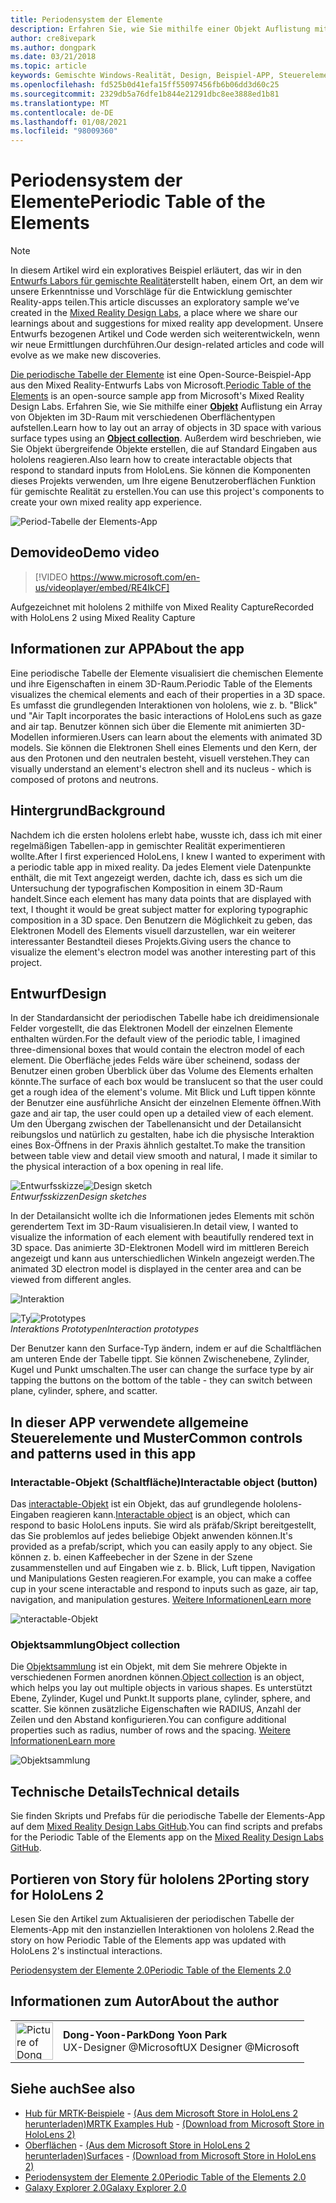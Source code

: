```yaml
---
title: Periodensystem der Elemente
description: Erfahren Sie, wie Sie mithilfe einer Objekt Auflistung mit der periodischen Tabelle der Beispiel-App für Elemente ein Array von Objekten im 3D-Raum mit verschiedenen Oberflächentypen aufstellen.
author: cre8ivepark
ms.author: dongpark
ms.date: 03/21/2018
ms.topic: article
keywords: Gemischte Windows-Realität, Design, Beispiel-APP, Steuerelemente, mrtk, Mixed Reality Toolkit, Unity, Beispiel-apps, Beispiel-apps, Open Source, Microsoft Store, hololens, Mixed Reality-Headset, Windows Mixed Reality-Headset, Virtual Reality-Headset
ms.openlocfilehash: fd525b0d41efa15ff55097456fb6b06dd3d60c25
ms.sourcegitcommit: 2329db5a76dfe1b844e21291dbc8ee3888ed1b81
ms.translationtype: MT
ms.contentlocale: de-DE
ms.lasthandoff: 01/08/2021
ms.locfileid: "98009360"
---
```

# <a name="periodic-table-of-the-elements"></a><span data-ttu-id="fd038-104">Periodensystem der Elemente</span><span class="sxs-lookup"><span data-stu-id="fd038-104">Periodic Table of the Elements</span></span>

>[!NOTE]
><span data-ttu-id="fd038-105">In diesem Artikel wird ein exploratives Beispiel erläutert, das wir in den [Entwurfs Labors für gemischte Realität](https://github.com/Microsoft/MRDesignLabs_Unity)erstellt haben, einem Ort, an dem wir unsere Erkenntnisse und Vorschläge für die Entwicklung gemischter Reality-apps teilen.</span><span class="sxs-lookup"><span data-stu-id="fd038-105">This article discusses an exploratory sample we’ve created in the [Mixed Reality Design Labs](https://github.com/Microsoft/MRDesignLabs_Unity), a place where we share our learnings about and suggestions for mixed reality app development.</span></span> <span data-ttu-id="fd038-106">Unsere Entwurfs bezogenen Artikel und Code werden sich weiterentwickeln, wenn wir neue Ermittlungen durchführen.</span><span class="sxs-lookup"><span data-stu-id="fd038-106">Our design-related articles and code will evolve as we make new discoveries.</span></span>

<span data-ttu-id="fd038-107">[Die periodische Tabelle der Elemente](https://github.com/Microsoft/MRDesignLabs_Unity_PeriodicTable) ist eine Open-Source-Beispiel-App aus den Mixed Reality-Entwurfs Labs von Microsoft.</span><span class="sxs-lookup"><span data-stu-id="fd038-107">[Periodic Table of the Elements](https://github.com/Microsoft/MRDesignLabs_Unity_PeriodicTable) is an open-source sample app from Microsoft's Mixed Reality Design Labs.</span></span> <span data-ttu-id="fd038-108">Erfahren Sie, wie Sie mithilfe einer **[Objekt](../../design/object-collection.md)** Auflistung ein Array von Objekten im 3D-Raum mit verschiedenen Oberflächentypen aufstellen.</span><span class="sxs-lookup"><span data-stu-id="fd038-108">Learn how to lay out an array of objects in 3D space with various surface types using an **[Object collection](../../design/object-collection.md)**.</span></span> <span data-ttu-id="fd038-109">Außerdem wird beschrieben, wie Sie Objekt übergreifende Objekte erstellen, die auf Standard Eingaben aus hololens reagieren.</span><span class="sxs-lookup"><span data-stu-id="fd038-109">Also learn how to create interactable objects that respond to standard inputs from HoloLens.</span></span> <span data-ttu-id="fd038-110">Sie können die Komponenten dieses Projekts verwenden, um Ihre eigene Benutzeroberflächen Funktion für gemischte Realität zu erstellen.</span><span class="sxs-lookup"><span data-stu-id="fd038-110">You can use this project's components to create your own mixed reality app experience.</span></span>

![Period-Tabelle der Elements-App](images/640px-periodictable-hero.jpg)

## <a name="demo-video"></a><span data-ttu-id="fd038-112">Demovideo</span><span class="sxs-lookup"><span data-stu-id="fd038-112">Demo video</span></span> 
> [!VIDEO https://www.microsoft.com/en-us/videoplayer/embed/RE4IkCF]

<span data-ttu-id="fd038-113">Aufgezeichnet mit hololens 2 mithilfe von Mixed Reality Capture</span><span class="sxs-lookup"><span data-stu-id="fd038-113">Recorded with HoloLens 2 using Mixed Reality Capture</span></span>

## <a name="about-the-app"></a><span data-ttu-id="fd038-114">Informationen zur APP</span><span class="sxs-lookup"><span data-stu-id="fd038-114">About the app</span></span>

<span data-ttu-id="fd038-115">Eine periodische Tabelle der Elemente visualisiert die chemischen Elemente und ihre Eigenschaften in einem 3D-Raum.</span><span class="sxs-lookup"><span data-stu-id="fd038-115">Periodic Table of the Elements visualizes the chemical elements and each of their properties in a 3D space.</span></span> <span data-ttu-id="fd038-116">Es umfasst die grundlegenden Interaktionen von hololens, wie z. b. "Blick" und "Air Tap</span><span class="sxs-lookup"><span data-stu-id="fd038-116">It incorporates the basic interactions of HoloLens such as gaze and air tap.</span></span> <span data-ttu-id="fd038-117">Benutzer können sich über die Elemente mit animierten 3D-Modellen informieren.</span><span class="sxs-lookup"><span data-stu-id="fd038-117">Users can learn about the elements with animated 3D models.</span></span> <span data-ttu-id="fd038-118">Sie können die Elektronen Shell eines Elements und den Kern, der aus den Protonen und den neutralen besteht, visuell verstehen.</span><span class="sxs-lookup"><span data-stu-id="fd038-118">They can visually understand an element's electron shell and its nucleus - which is composed of protons and neutrons.</span></span>

## <a name="background"></a><span data-ttu-id="fd038-119">Hintergrund</span><span class="sxs-lookup"><span data-stu-id="fd038-119">Background</span></span>

<span data-ttu-id="fd038-120">Nachdem ich die ersten hololens erlebt habe, wusste ich, dass ich mit einer regelmäßigen Tabellen-app in gemischter Realität experimentieren wollte.</span><span class="sxs-lookup"><span data-stu-id="fd038-120">After I first experienced HoloLens, I knew I wanted to experiment with a periodic table app in mixed reality.</span></span> <span data-ttu-id="fd038-121">Da jedes Element viele Datenpunkte enthält, die mit Text angezeigt werden, dachte ich, dass es sich um die Untersuchung der typografischen Komposition in einem 3D-Raum handelt.</span><span class="sxs-lookup"><span data-stu-id="fd038-121">Since each element has many data points that are displayed with text, I thought it would be great subject matter for exploring typographic composition in a 3D space.</span></span> <span data-ttu-id="fd038-122">Den Benutzern die Möglichkeit zu geben, das Elektronen Modell des Elements visuell darzustellen, war ein weiterer interessanter Bestandteil dieses Projekts.</span><span class="sxs-lookup"><span data-stu-id="fd038-122">Giving users the chance to visualize the element's electron model was another interesting part of this project.</span></span>

## <a name="design"></a><span data-ttu-id="fd038-123">Entwurf</span><span class="sxs-lookup"><span data-stu-id="fd038-123">Design</span></span>

<span data-ttu-id="fd038-124">In der Standardansicht der periodischen Tabelle habe ich dreidimensionale Felder vorgestellt, die das Elektronen Modell der einzelnen Elemente enthalten würden.</span><span class="sxs-lookup"><span data-stu-id="fd038-124">For the default view of the periodic table, I imagined three-dimensional boxes that would contain the electron model of each element.</span></span> <span data-ttu-id="fd038-125">Die Oberfläche jedes Felds wäre über scheinend, sodass der Benutzer einen groben Überblick über das Volume des Elements erhalten könnte.</span><span class="sxs-lookup"><span data-stu-id="fd038-125">The surface of each box would be translucent so that the user could get a rough idea of the element's volume.</span></span> <span data-ttu-id="fd038-126">Mit Blick und Luft tippen könnte der Benutzer eine ausführliche Ansicht der einzelnen Elemente öffnen.</span><span class="sxs-lookup"><span data-stu-id="fd038-126">With gaze and air tap, the user could open up a detailed view of each element.</span></span> <span data-ttu-id="fd038-127">Um den Übergang zwischen der Tabellenansicht und der Detailansicht reibungslos und natürlich zu gestalten, habe ich die physische Interaktion eines Box-Öffnens in der Praxis ähnlich gestaltet.</span><span class="sxs-lookup"><span data-stu-id="fd038-127">To make the transition between table view and detail view smooth and natural, I made it similar to the physical interaction of a box opening in real life.</span></span>

<span data-ttu-id="fd038-128">![Entwurfsskizze](images/640px-sketch20170406.jpg)</span><span class="sxs-lookup"><span data-stu-id="fd038-128">![Design sketch](images/640px-sketch20170406.jpg)</span></span><br>
<span data-ttu-id="fd038-129">*Entwurfsskizzen*</span><span class="sxs-lookup"><span data-stu-id="fd038-129">*Design sketches*</span></span>

<span data-ttu-id="fd038-130">In der Detailansicht wollte ich die Informationen jedes Elements mit schön gerendertem Text im 3D-Raum visualisieren.</span><span class="sxs-lookup"><span data-stu-id="fd038-130">In detail view, I wanted to visualize the information of each element with beautifully rendered text in 3D space.</span></span> <span data-ttu-id="fd038-131">Das animierte 3D-Elektronen Modell wird im mittleren Bereich angezeigt und kann aus unterschiedlichen Winkeln angezeigt werden.</span><span class="sxs-lookup"><span data-stu-id="fd038-131">The animated 3D electron model is displayed in the center area and can be viewed from different angles.</span></span>

![Interaktion](images/640px-periodictable-interaction.jpg)

<span data-ttu-id="fd038-133">![Ty](images/640px-periodictable-prototypes.jpg)</span><span class="sxs-lookup"><span data-stu-id="fd038-133">![Prototypes](images/640px-periodictable-prototypes.jpg)</span></span><br>
<span data-ttu-id="fd038-134">*Interaktions Prototypen*</span><span class="sxs-lookup"><span data-stu-id="fd038-134">*Interaction prototypes*</span></span>

<span data-ttu-id="fd038-135">Der Benutzer kann den Surface-Typ ändern, indem er auf die Schaltflächen am unteren Ende der Tabelle tippt. Sie können Zwischenebene, Zylinder, Kugel und Punkt umschalten.</span><span class="sxs-lookup"><span data-stu-id="fd038-135">The user can change the surface type by air tapping the buttons on the bottom of the table - they can switch between plane, cylinder, sphere, and scatter.</span></span>

## <a name="common-controls-and-patterns-used-in-this-app"></a><span data-ttu-id="fd038-136">In dieser APP verwendete allgemeine Steuerelemente und Muster</span><span class="sxs-lookup"><span data-stu-id="fd038-136">Common controls and patterns used in this app</span></span>

### <a name="interactable-object-button"></a><span data-ttu-id="fd038-137">Interactable-Objekt (Schaltfläche)</span><span class="sxs-lookup"><span data-stu-id="fd038-137">Interactable object (button)</span></span>

<span data-ttu-id="fd038-138">Das [interactable-Objekt](../../design/interactable-object.md) ist ein Objekt, das auf grundlegende hololens-Eingaben reagieren kann.</span><span class="sxs-lookup"><span data-stu-id="fd038-138">[Interactable object](../../design/interactable-object.md) is an object, which can respond to basic HoloLens inputs.</span></span> <span data-ttu-id="fd038-139">Sie wird als präfab/Skript bereitgestellt, das Sie problemlos auf jedes beliebige Objekt anwenden können.</span><span class="sxs-lookup"><span data-stu-id="fd038-139">It's provided as a prefab/script, which you can easily apply to any object.</span></span> <span data-ttu-id="fd038-140">Sie können z. b. einen Kaffeebecher in der Szene in der Szene zusammenstellen und auf Eingaben wie z. b. Blick, Luft tippen, Navigation und Manipulations Gesten reagieren.</span><span class="sxs-lookup"><span data-stu-id="fd038-140">For example, you can make a coffee cup in your scene interactable and respond to inputs such as gaze, air tap, navigation, and manipulation gestures.</span></span> [<span data-ttu-id="fd038-141">Weitere Informationen</span><span class="sxs-lookup"><span data-stu-id="fd038-141">Learn more</span></span>](../../design/interactable-object.md)

![nteractable-Objekt](images/640px-periodictable-interactableobject.jpg)

### <a name="object-collection"></a><span data-ttu-id="fd038-143">Objektsammlung</span><span class="sxs-lookup"><span data-stu-id="fd038-143">Object collection</span></span>

<span data-ttu-id="fd038-144">Die [Objektsammlung](../../design/object-collection.md) ist ein Objekt, mit dem Sie mehrere Objekte in verschiedenen Formen anordnen können.</span><span class="sxs-lookup"><span data-stu-id="fd038-144">[Object collection](../../design/object-collection.md) is an object, which helps you lay out multiple objects in various shapes.</span></span> <span data-ttu-id="fd038-145">Es unterstützt Ebene, Zylinder, Kugel und Punkt.</span><span class="sxs-lookup"><span data-stu-id="fd038-145">It supports plane, cylinder, sphere, and scatter.</span></span> <span data-ttu-id="fd038-146">Sie können zusätzliche Eigenschaften wie RADIUS, Anzahl der Zeilen und den Abstand konfigurieren.</span><span class="sxs-lookup"><span data-stu-id="fd038-146">You can configure additional properties such as radius, number of rows and the spacing.</span></span> [<span data-ttu-id="fd038-147">Weitere Informationen</span><span class="sxs-lookup"><span data-stu-id="fd038-147">Learn more</span></span>](../../design/object-collection.md)

![Objektsammlung](images/640px-periodictable-collections.jpg)

## <a name="technical-details"></a><span data-ttu-id="fd038-149">Technische Details</span><span class="sxs-lookup"><span data-stu-id="fd038-149">Technical details</span></span>

<span data-ttu-id="fd038-150">Sie finden Skripts und Prefabs für die periodische Tabelle der Elements-App auf dem [Mixed Reality Design Labs GitHub](https://github.com/Microsoft/MRDesignLabs_Unity_PeriodicTable).</span><span class="sxs-lookup"><span data-stu-id="fd038-150">You can find scripts and prefabs for the Periodic Table of the Elements app on the [Mixed Reality Design Labs GitHub](https://github.com/Microsoft/MRDesignLabs_Unity_PeriodicTable).</span></span>

## <a name="porting-story-for-hololens-2"></a><span data-ttu-id="fd038-151">Portieren von Story für hololens 2</span><span class="sxs-lookup"><span data-stu-id="fd038-151">Porting story for HoloLens 2</span></span>

<span data-ttu-id="fd038-152">Lesen Sie den Artikel zum Aktualisieren der periodischen Tabelle der Elements-App mit den instanziellen Interaktionen von hololens 2.</span><span class="sxs-lookup"><span data-stu-id="fd038-152">Read the story on how Periodic Table of the Elements app was updated with HoloLens 2's instinctual interactions.</span></span>

[<span data-ttu-id="fd038-153">Periodensystem der Elemente 2.0</span><span class="sxs-lookup"><span data-stu-id="fd038-153">Periodic Table of the Elements 2.0</span></span>](https://medium.com/@dongyoonpark/bringing-the-periodic-table-of-the-elements-app-to-hololens-2-with-mrtk-v2-a6e3d8362158)




## <a name="about-the-author"></a><span data-ttu-id="fd038-154">Informationen zum Autor</span><span class="sxs-lookup"><span data-stu-id="fd038-154">About the author</span></span>

<table style="border-collapse:collapse" padding-left="0px">
<tr>
<td style="border-style: none" width="60px"><img alt="Picture of Dong Yoon Park" width="60" height="60" src="images/dongyoonpark.jpg"></td>
<td style="border-style: none"><span data-ttu-id="fd038-155"><b>Dong-Yoon-Park</b></span><span class="sxs-lookup"><span data-stu-id="fd038-155"><b>Dong Yoon Park</b></span></span><br><span data-ttu-id="fd038-156">UX-Designer @Microsoft</span><span class="sxs-lookup"><span data-stu-id="fd038-156">UX Designer @Microsoft</span></span></td>
</tr>
</table>

## <a name="see-also"></a><span data-ttu-id="fd038-157">Siehe auch</span><span class="sxs-lookup"><span data-stu-id="fd038-157">See also</span></span>

* <span data-ttu-id="fd038-158">[Hub für MRTK-Beispiele](https://microsoft.github.io/MixedRealityToolkit-Unity/Documentation/README_ExampleHub.html) - [(Aus dem Microsoft Store in HoloLens 2 herunterladen)](https://www.microsoft.com/en-us/p/mrtk-examples-hub/9mv8c39l2sj4)</span><span class="sxs-lookup"><span data-stu-id="fd038-158">[MRTK Examples Hub](https://microsoft.github.io/MixedRealityToolkit-Unity/Documentation/README_ExampleHub.html) - [(Download from Microsoft Store in HoloLens 2)](https://www.microsoft.com/en-us/p/mrtk-examples-hub/9mv8c39l2sj4)</span></span>
* <span data-ttu-id="fd038-159">[Oberflächen](sampleapp-surfaces.md) - [(Aus dem Microsoft Store in HoloLens 2 herunterladen)](https://www.microsoft.com/en-us/p/surfaces/9nvkpv3sk3x0)</span><span class="sxs-lookup"><span data-stu-id="fd038-159">[Surfaces](sampleapp-surfaces.md) - [(Download from Microsoft Store in HoloLens 2)](https://www.microsoft.com/en-us/p/surfaces/9nvkpv3sk3x0)</span></span>
* [<span data-ttu-id="fd038-160">Periodensystem der Elemente 2.0</span><span class="sxs-lookup"><span data-stu-id="fd038-160">Periodic Table of the Elements 2.0</span></span>](https://medium.com/@dongyoonpark/bringing-the-periodic-table-of-the-elements-app-to-hololens-2-with-mrtk-v2-a6e3d8362158)
* [<span data-ttu-id="fd038-161">Galaxy Explorer 2.0</span><span class="sxs-lookup"><span data-stu-id="fd038-161">Galaxy Explorer 2.0</span></span>](galaxy-explorer-update.md)
